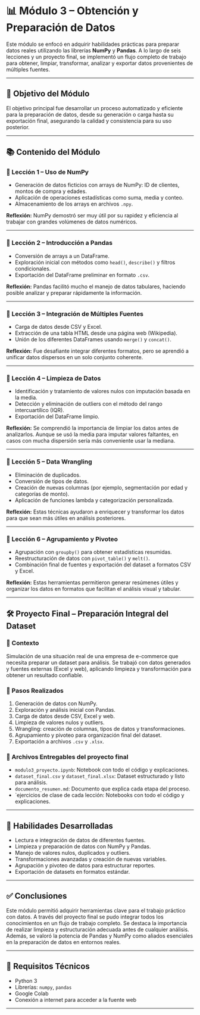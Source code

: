 # 📊 Módulo 3 – Obtención y Preparación de Datos

Este módulo se enfocó en adquirir habilidades prácticas para preparar datos reales utilizando las librerías **NumPy** y **Pandas**. A lo largo de seis lecciones y un proyecto final, se implementó un flujo completo de trabajo para obtener, limpiar, transformar, analizar y exportar datos provenientes de múltiples fuentes.

---

## 🎯 Objetivo del Módulo

El objetivo principal fue desarrollar un proceso automatizado y eficiente para la preparación de datos, desde su generación o carga hasta su exportación final, asegurando la calidad y consistencia para su uso posterior.

---

## 📚 Contenido del Módulo

### 🔹 Lección 1 – Uso de NumPy

- Generación de datos ficticios con arrays de NumPy: ID de clientes, montos de compra y edades.
- Aplicación de operaciones estadísticas como suma, media y conteo.
- Almacenamiento de los arrays en archivos `.npy`.

**Reflexión:** NumPy demostró ser muy útil por su rapidez y eficiencia al trabajar con grandes volúmenes de datos numéricos.

---

### 🔹 Lección 2 – Introducción a Pandas

- Conversión de arrays a un DataFrame.
- Exploración inicial con métodos como `head()`, `describe()` y filtros condicionales.
- Exportación del DataFrame preliminar en formato `.csv`.

**Reflexión:** Pandas facilitó mucho el manejo de datos tabulares, haciendo posible analizar y preparar rápidamente la información.

---

### 🔹 Lección 3 – Integración de Múltiples Fuentes

- Carga de datos desde CSV y Excel.
- Extracción de una tabla HTML desde una página web (Wikipedia).
- Unión de los diferentes DataFrames usando `merge()` y `concat()`.

**Reflexión:** Fue desafiante integrar diferentes formatos, pero se aprendió a unificar datos dispersos en un solo conjunto coherente.

---

### 🔹 Lección 4 – Limpieza de Datos

- Identificación y tratamiento de valores nulos con imputación basada en la media.
- Detección y eliminación de outliers con el método del rango intercuartílico (IQR).
- Exportación del DataFrame limpio.

**Reflexión:** Se comprendió la importancia de limpiar los datos antes de analizarlos. Aunque se usó la media para imputar valores faltantes, en casos con mucha dispersión sería más conveniente usar la mediana.

---

### 🔹 Lección 5 – Data Wrangling

- Eliminación de duplicados.
- Conversión de tipos de datos.
- Creación de nuevas columnas (por ejemplo, segmentación por edad y categorías de monto).
- Aplicación de funciones lambda y categorización personalizada.

**Reflexión:** Estas técnicas ayudaron a enriquecer y transformar los datos para que sean más útiles en análisis posteriores.

---

### 🔹 Lección 6 – Agrupamiento y Pivoteo

- Agrupación con `groupby()` para obtener estadísticas resumidas.
- Reestructuración de datos con `pivot_table()` y `melt()`.
- Combinación final de fuentes y exportación del dataset a formatos CSV y Excel.

**Reflexión:** Estas herramientas permitieron generar resúmenes útiles y organizar los datos en formatos que facilitan el análisis visual y tabular.

---

## 🛠️ Proyecto Final – Preparación Integral del Dataset

### 💼 Contexto

Simulación de una situación real de una empresa de e-commerce que necesita preparar un dataset para análisis. Se trabajó con datos generados y fuentes externas (Excel y web), aplicando limpieza y transformación para obtener un resultado confiable.

### 🔧 Pasos Realizados

1. Generación de datos con NumPy.
2. Exploración y análisis inicial con Pandas.
3. Carga de datos desde CSV, Excel y web.
4. Limpieza de valores nulos y outliers.
5. Wrangling: creación de columnas, tipos de datos y transformaciones.
6. Agrupamiento y pivoteo para organización final del dataset.
7. Exportación a archivos `.csv` y `.xlsx`.

### 📁 Archivos Entregables del proyecto final 

- `modulo3_proyecto.ipynb`: Notebook con todo el código y explicaciones.
- `dataset_final.csv` y `dataset_final.xlsx`: Dataset estructurado y listo para análisis.
- `documento_resumen.md`: Documento que explica cada etapa del proceso.
- `ejercicios de clase de cada lección: Notebooks con todo el código y explicaciones.

---

## 🧠 Habilidades Desarrolladas

- Lectura e integración de datos de diferentes fuentes.
- Limpieza y preparación de datos con NumPy y Pandas.
- Manejo de valores nulos, duplicados y outliers.
- Transformaciones avanzadas y creación de nuevas variables.
- Agrupación y pivoteo de datos para estructurar reportes.
- Exportación de datasets en formatos estándar.

---

## ✅ Conclusiones

Este módulo permitió adquirir herramientas clave para el trabajo práctico con datos. A través del proyecto final se pudo integrar todos los conocimientos en un flujo de trabajo completo. Se destaca la importancia de realizar limpieza y estructuración adecuada antes de cualquier análisis. Además, se valoró la potencia de Pandas y NumPy como aliados esenciales en la preparación de datos en entornos reales.

---

## 📌 Requisitos Técnicos

- Python 3
- Librerías: `numpy`, `pandas`
- Google Colab 
- Conexión a internet para acceder a la fuente web

---


